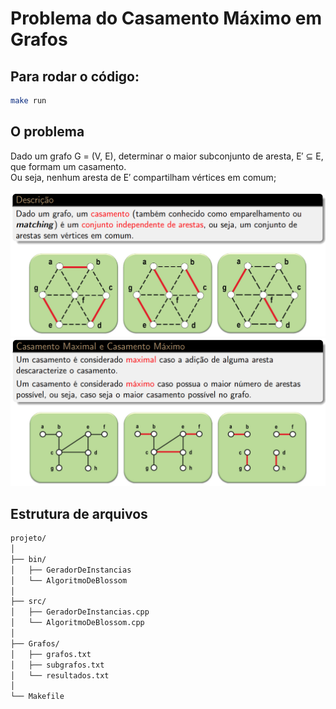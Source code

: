 # Problema do Casamento Máximo em Grafos

## Para rodar o código:
```bash
make run
```

## O problema

Dado um grafo G = (V, E), determinar o maior subconjunto de aresta, E′ ⊆ E, que formam um casamento. <br>Ou seja, nenhum aresta de E′ compartilham vértices em comum;

![Exemplo de Grafo](imagens/casamento1.png)
![Exemplo de Grafo](imagens/casamento2.png)


## Estrutura de arquivos

```bash
projeto/
│
├── bin/
│   ├── GeradorDeInstancias
│   └── AlgoritmoDeBlossom
│
├── src/
│   ├── GeradorDeInstancias.cpp
│   └── AlgoritmoDeBlossom.cpp
│
├── Grafos/
│   ├── grafos.txt
│   ├── subgrafos.txt
│   └── resultados.txt
│
└── Makefile
```